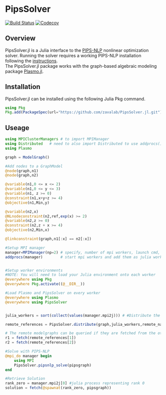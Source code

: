 # PipsSolver

[![Build Status](https://travis-ci.com/jalving/MGPipsSolver.jl.svg?branch=master)](https://travis-ci.com/jalving/PipsSolver.jl)
[![Codecov](https://codecov.io/gh/jalving/MGPipsSolver.jl/branch/master/graph/badge.svg)](https://codecov.io/gh/jalving/PipsSolver.jl)

## Overview
PipsSolver.jl is a Julia interface to the [PIPS-NLP](https://github.com/Argonne-National-Laboratory/PIPS/tree/master/PIPS-NLP) nonlinear optimization solver.
Running the solver requires a working PIPS-NLP installation following the [instructions](https://github.com/Argonne-National-Laboratory/PIPS).  
The PipsSolver.jl package works with the graph-based algebraic modeling package [Plasmo.jl](https://github.com/zavalab/Plasmo.jl).

## Installation
PipsSolver.jl can be installed using the following Julia Pkg command.

```julia
using Pkg
Pkg.add(PackageSpec(url="https://github.com/zavalab/PipsSolver.jl.git"))
```

## Useage
```julia
using MPIClusterManagers # to import MPIManager
using Distributed   # need to also import Distributed to use addprocs()
using Plasmo

graph = ModelGraph()

#Add nodes to a GraphModel
@node(graph,n1)
@node(graph,n2)

@variable(n1,0 <= x <= 2)
@variable(n1,0 <= y <= 3)
@variable(n1, z >= 0)
@constraint(n1,x+y+z >= 4)
@objective(n1,Min,y)

@variable(n2,x)
@NLnodeconstraint(n2,ref,exp(x) >= 2)
@variable(n2,z >= 0)
@constraint(n2,z + x >= 4)
@objective(n2,Min,x)

@linkconstraint(graph,n1[:x] == n2[:x])

#Setup MPI manager
manager=MPIManager(np=2) # specify, number of mpi workers, launch cmd, etc.
addprocs(manager)        # start mpi workers and add them as julia workers too.


#Setup worker environments
#NOTE: You will need to load your Julia environment onto each worker
@everywhere using Pkg
@everywhere Pkg.activate((@__DIR__))

#Load Plasmo and PipsSolver on every worker
@everywhere using Plasmo
@everywhere using PipsSolver


julia_workers = sort(collect(values(manager.mpi2j))) # #Distribute the graph to workers

remote_references = PipsSolver.distribute(graph,julia_workers,remote_name = :pipsgraph)  #create the variable pipsgraph on each worker

# The remote modelgraphs can be queried if they are fetched from the other workers
r1 = fetch(remote_references[1])
r2 = fetch(remote_references[2])

#Solve with PIPS-NLP
@mpi_do manager begin
    using MPI
    PipsSolver.pipsnlp_solve(pipsgraph)
end

#Retrieve Solution
rank_zero = manager.mpi2j[0] #julia process representing rank 0
solution = fetch(@spawnat(rank_zero, pipsgraph))
```
